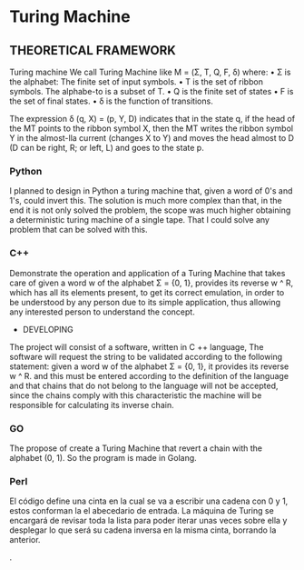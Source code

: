 # Turing Machine

## THEORETICAL FRAMEWORK 
Turing machine 
We call Turing Machine like M = (Σ, T, Q, F, δ) where: 
•	Σ is the alphabet: The finite set of input symbols. 
•	Τ is the set of ribbon symbols. The alphabe-to is a subset of T. 
•	Q is the finite set of states 
•	F is the set of final states. 
•	δ is the function of transitions. 
 
The expression δ (q, X) = (p, Y, D) indicates that in the state q, if the head of the MT points to the ribbon symbol X, 
then the MT writes the ribbon symbol Y in the almost-lla current (changes X to Y) and moves the head almost to D (D can be right, R; 
or left, L) and goes to the state p. 

### Python
I planned to design in Python a turing machine that, given a word of 0's and 1's, could invert this. The solution is much more 
complex than that, in the end it is not only solved the problem, the scope was much higher obtaining a deterministic turing machine 
of a single tape. That I could solve any problem that can be solved with this.

### C++
Demonstrate the operation and application of a Turing Machine that takes care of given a word w of the alphabet Σ = {0, 1}, 
provides its reverse w ^ R, which has all its elements present, to get its correct emulation, in order to be understood by 
any person due to its simple application, thus allowing any interested person to understand the concept. 

* DEVELOPING 
 
The project will consist of a software, written in C ++ language, The software will request the string to be validated 
according to the following statement: given a word w of the alphabet Σ = {0, 1}, it provides its reverse w ^ R. 
and this must be entered according to the definition of the language and that chains that do not belong to the language 
will not be accepted, since the chains comply with this characteristic the machine will be responsible for calculating 
its inverse chain. 

### GO
The propose of create a Turing Machine that revert a chain with the alphabet (0, 1).
So the program is made in Golang. 

### Perl
El código define una cinta en la cual se va a escribir una cadena con 0 y 1, estos conforman la el abecedario de entrada. 
La máquina de Turing se encargará de revisar toda la lista para poder iterar unas veces sobre ella y desplegar lo que será 
su cadena inversa en la misma cinta, borrando la anterior. 

.
